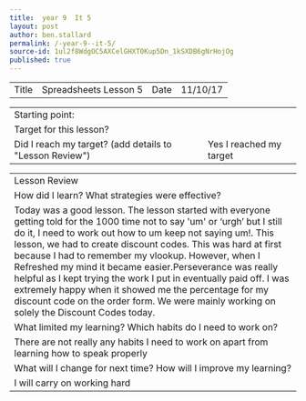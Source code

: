 ```yaml
---
title:  year 9  It 5
layout: post
author: ben.stallard
permalink: /-year-9--it-5/
source-id: 1ul2f8WdgOC5AXCelGHXT0Kup5Dn_1kSXDB6gNrHojOg
published: true
---
```

<table>
  <tr>
    <td>Title</td>
    <td>Spreadsheets Lesson 5</td>
    <td>Date</td>
    <td>11/10/17</td>
  </tr>
</table>


<table>
  <tr>
    <td>Starting point:</td>
    <td></td>
  </tr>
  <tr>
    <td>Target for this lesson?</td>
    <td></td>
  </tr>
  <tr>
    <td>Did I reach my target? 
(add details to "Lesson Review")</td>
    <td> Yes I reached my target</td>
  </tr>
</table>


<table>
  <tr>
    <td>Lesson Review</td>
  </tr>
  <tr>
    <td>How did I learn? What strategies were effective? </td>
  </tr>
  <tr>
    <td>Today was a good lesson. The lesson started with everyone getting told for the 1000 time not to say 'um' or ‘urgh’ but I still do it, I need to work out how to um keep not saying um!. This lesson, we had to create discount codes. This was hard at first because I had to remember my vlookup. However, when I Refreshed my mind it became easier.Perseverance was really helpful as I kept trying the work I put in eventually paid off. I was extremely happy when it showed me the percentage for my discount code on the order form. We were mainly working on solely the Discount Codes today. </td>
  </tr>
  <tr>
    <td>What limited my learning? Which habits do I need to work on? </td>
  </tr>
  <tr>
    <td>There are not really any habits I need to work on apart from learning how to speak properly</td>
  </tr>
  <tr>
    <td>What will I change for next time? How will I improve my learning?</td>
  </tr>
  <tr>
    <td>I will carry on working hard</td>
  </tr>
</table>


